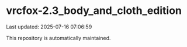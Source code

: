 # vrcfox-2.3_body_and_cloth_edition

Last updated: 2025-07-16 07:06:59

This repository is automatically maintained.

